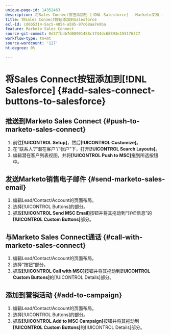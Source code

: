 ```yaml
---
unique-page-id: 14352463
description: 将Sales Connect按钮添加到 [!DNL Salesforce] - Marketo文档 — 产品文档
title: 将Sales Connect按钮添加到Salesforce
exl-id: cd6b5314-5ac5-4854-a595-97c68aa7e9ba
feature: Marketo Sales Connect
source-git-commit: 0d37fbdb7d08901458c1744dc68893e155176327
workflow-type: tm+mt
source-wordcount: '127'
ht-degree: 0%

---
```


# 将Sales Connect按钮添加到[!DNL Salesforce] {#add-sales-connect-buttons-to-salesforce}

## 推送到Marketo Sales Connect {#push-to-marketo-sales-connect}

1. 前往&#x200B;**[!UICONTROL Setup]**，然后&#x200B;**[!UICONTROL Customize]**。
1. 在“联系人”/“潜在客户”/“帐户”下，打开&#x200B;**[!UICONTROL Search Layouts]**。
1. 编辑潜在客户列表视图，并将&#x200B;**[!UICONTROL Push to MSC]**&#x200B;拖到所选按钮中。

## 发送Marketo销售电子邮件 {#send-marketo-sales-email}

1. 编辑Lead/Contact/Account的页面布局。
1. 选择[!UICONTROL Buttons]的部分。
1. 抓取&#x200B;**[!UICONTROL Send MSC Email]**&#x200B;按钮并将其拖动到“详细信息”的&#x200B;**[!UICONTROL Custom Buttons]**&#x200B;部分。

## 与Marketo Sales Connect通话 {#call-with-marketo-sales-connect}

1. 编辑Lead/Contact/Account的页面布局。
1. 选择“按钮”部分。
1. 抓取&#x200B;**[!UICONTROL Call with MSC]**&#x200B;按钮并将其拖动到&#x200B;**[!UICONTROL Custom Buttons]**&#x200B;的[!UICONTROL Details]部分。

## 添加到营销活动 {#add-to-campaign}

1. 编辑Lead/Contact/Account的页面布局。
1. 选择[!UICONTROL Buttons]的部分。
1. 抓取&#x200B;**[!UICONTROL Add to MSC Campaign]**&#x200B;按钮并将其拖动到&#x200B;**[!UICONTROL Custom Buttons]**&#x200B;的[!UICONTROL Details]部分。
